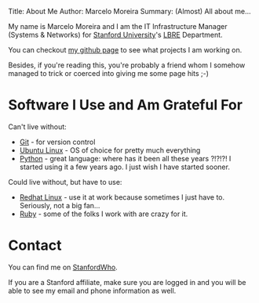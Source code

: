 Title: About Me
Author: Marcelo Moreira
Summary: (Almost) All about me...

My name is Marcelo Moreira and I am the IT Infrastructure Manager (Systems & Networks) for [Stanford University](http://www.stanford.edu)'s [LBRE](http://lbre.stanford.edu) Department.

You can checkout [my github page](https://github.com/marcelom) to see what projects I am working on.

Besides, if you're reading this, you're probably a friend whom I somehow managed to trick or coerced into giving me some page hits ;-)

# Software I Use and Am Grateful For

Can't live without:

 * [Git](http://git-scm.com) - for version control
 * [Ubuntu Linux](http://www.ubuntu.com) - OS of choice for pretty much everything
 * [Python](http://www.python.org) - great language: where has it been all these years ?!?!?! I started using it a few years ago. I just wish I have started sooner.

Could live without, but have to use:

 * [Redhat Linux](http://www.redhat.com) - use it at work because sometimes I just have to. Seriously, not a big fan...
 * [Ruby](http://www.ruby-lang.org) - some of the folks I work with are crazy for it.

# Contact

You can find me on [StanfordWho](https://stanfordwho.stanford.edu/SWApp/detailAction.do?search=marcelo%20moreira&key=DR941B955).

If you are a Stanford affiliate, make sure you are logged in and you will be able to see my email and phone information as well.


